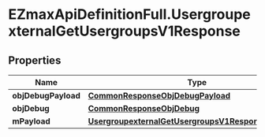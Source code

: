 # EZmaxApiDefinitionFull.UsergroupexternalGetUsergroupsV1Response

## Properties

Name | Type | Description | Notes
------------ | ------------- | ------------- | -------------
**objDebugPayload** | [**CommonResponseObjDebugPayload**](CommonResponseObjDebugPayload.md) |  | 
**objDebug** | [**CommonResponseObjDebug**](CommonResponseObjDebug.md) |  | [optional] 
**mPayload** | [**UsergroupexternalGetUsergroupsV1ResponseMPayload**](UsergroupexternalGetUsergroupsV1ResponseMPayload.md) |  | 


